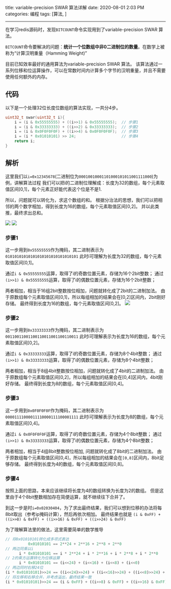 
title: variable-precision SWAR 算法详解
date: 2020-08-01 2:03 PM
categories: 编程
tags: [算法, ]

---

在学习redis源码时，发现`BITCOUNT`命令实现用到了variable-precision SWAR 算法。

`BITCOUNT`命令要解决的问题：**统计一个位数组中非0二进制位的数量**。在数学上被称为“计算汉明重量（Hamming Weight)” 

目前已知效率最好的通用算法为variable-precision SWAR 算法。
该算法通过一系列位移和位运算操作，可以在常数时间内计算多个字节的汉明重量，并且不需要使用任何额外的内存。
<!--more-->
## 代码
以下是一个处理32位长度位数组的算法实现，一共分4步。
```c
uint32_t swar(uint32_t i){
    i = (i & 0x55555555) + ((i>>1) & 0x55555555);  // 步骤1
    i = (i & 0x33333333) + ((i>>2) & 0x33333333);  // 步骤2
    i = (i & 0x0F0F0F0F) + ((i>>4) & 0x0F0F0F0F);  // 步骤3
    i = (i * 0x01010101) >> 24;                    // 步骤4
    return i;
}
```

## 解析
这里我们以`i=0x12345678`(二进制位为`00010010001101000101011001111000`)为例，讲解算法过程
我们可以把i的二进制位理解成：长度为32的数组，每个元素取值区间[0,1]，每个元素正好能代表这个位是不是1.

所以，问题就可以转化为，求这个数组的和。
根据分治法的思想，我们可以把相邻的两个数字相加，得到长度为16的数组，每个元素取值区间[0,2]。
并以此类推，最终求出总和。

![](http://image.runjf.com/mweb/2020-08-01-15962704953270.jpg)
![](http://image.runjf.com/mweb/2020-08-01-15962705553725.jpg)

### 步骤1
这一步用到`0x55555555`作为掩码，其二进制表示为`01010101010101010101010101010101`
此时i可理解为长度为32的数组，每个元素取值区间[0,1]。

通过`i & 0x55555555`运算，取得了i的奇数位置元素，存储为16个2bit整数；
通过`(i>>1) & 0x55555555`运算，取得了i的偶数位置元素，存储为16个2bit整数；

两者相加，相当于16组2bit整数按位相加，问题就转化成了2bit的二进制加法。
由于原数组每个元素取值区间[0,1]，所以每组相加的结果会在[0,2]区间内，2bit刚好存储。
最终得到长度为16的数组，每个元素取值区间[0,2]。
![](http://image.runjf.com/mweb/2020-08-01-15962660065367.jpg)

### 步骤2
这一步用到`0x33333333`作为掩码，其二进制表示为`00110011001100110011001100110011`
此时i可理解表示为长度为16的数组，每个元素取值区间[0,2]。

通过`i & 0x33333333`运算，取得了i的奇数位置元素，存储为8个4bit整数；
通过`(i>>1) & 0x33333333`运算，取得了i的偶数位置元素，存储为8个4bit整数；

两者相加，相当于8组4bit整数按位相加，问题就转化成了4bit的二进制加法。
由于原数组每个元素取值区间[0,2]，所以每组相加的结果会在[0,4]区间内，4bit刚好存储。
最终得到长度为8的数组，每个元素取值区间[0,4]。

### 步骤3
这一步用到`0x0F0F0F0F`作为掩码，其二进制表示为`00001111000011110000111100001111`
此时i可理解表示为长度为8的数组，每个元素取值区间[0,4]。

通过`i & 0x0F0F0F0F`运算，取得了i的奇数位置元素，存储为4个8bit整数；
通过`(i>>1) & 0x33333333`运算，取得了i的偶数位置元素，存储为4个8bit整数；

两者相加，相当于4组8bit整数按位相加, 问题就转化成了8bit的二进制加法。
由于原数组每个元素取值区间[0,4]，所以每组相加的结果会在`[0,8]`区间内，8bit足够存储。
最终得到长度为4的数组，每个元素取值区间[0,8]。

### 步骤4
按照上面的思路，本来应该继续将长度为4的数组转换为长度为2的数组。
但是这里由于4个8bit整数相加存在简便运算，就不继续往下合并了。

到这一步是时`i=0x02030404`，为了求出最终结果，我们可以想到位移的办法将每8bit取出（参考ip掩码计算），然后再依次相加。
最终结果也就是 `(i & 0xFF) + ((i>>8) & 0xFF) + ((i>>16) & 0xFF) + ((i>>24) & 0xFF)`

为了理解算法里的做法，这里需要简单的数学推导
```js
// 将0x01010101转化成多项式表达
          0x01010101 == 2**24 + 2**16 + 2**8 + 2**0 
// 两边同乘以i
      i * 0x01010101 == i * 2**24 + i * 2**16 + i * 2**8 + i * 2**0
// 2的乘方运算转化为位移运算
      i * 0x01010101 == (i<<24) + (i<<16) + (i<<8) + (i<<0)
// 两边同时右移24位
(i * 0x01010101)>>24 == ((i<<24)>>24) + ((i<<16)>>24) + ((i<<8)>>24) + ((i<<0)>>24)
// 将左移和右移合并，并考虑溢出，最终结果一致
(i * 0x01010101)>>24 == (i & 0xFF) + ((i>>8) & 0xFF) + ((i>>16) & 0xFF) + ((i>>24) & 0xFF)
```
